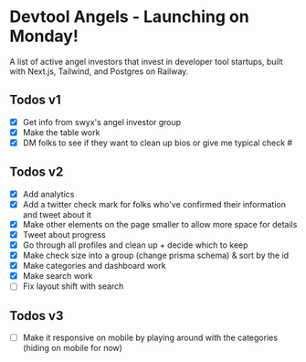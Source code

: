 # Devtool Angels - Launching on Monday!

A list of active angel investors that invest in developer tool
startups, built with Next.js, Tailwind, and Postgres on Railway.

## Todos v1

- [x] Get info from swyx's angel investor group
- [x] Make the table work
- [x] DM folks to see if they want to clean up bios or give me typical check #

## Todos v2

- [x] Add analytics
- [x] Add a twitter check mark for folks who've confirmed their information and tweet about it
- [x] Make other elements on the page smaller to allow more space for details
- [x] Tweet about progress
- [x] Go through all profiles and clean up + decide which to keep
- [x] Make check size into a group (change prisma schema) & sort by the id
- [x] Make categories and dashboard work
- [x] Make search work
- [ ] Fix layout shift with search

## Todos v3

- [ ] Make it responsive on mobile by playing around with the categories (hiding on mobile for now)
